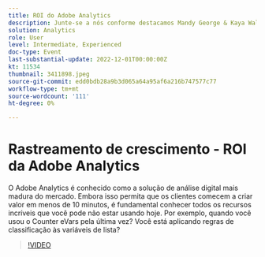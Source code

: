 ```yaml
---
title: ROI do Adobe Analytics
description: Junte-se a nós conforme destacamos Mandy George & Kaya Walton, dois clientes especialistas e usuários do Adobe Analytics. Cada um deles compartilhará sua melhor dica ou truque do Adobe Analytics. A sessão é seguida pela oportunidade de fazer perguntas ao vivo. Você não vai querer perder isso.
solution: Analytics
role: User
level: Intermediate, Experienced
doc-type: Event
last-substantial-update: 2022-12-01T00:00:00Z
kt: 11534
thumbnail: 3411898.jpeg
source-git-commit: edd0bdb28a9b3d065a64a95af6a216b747577c77
workflow-type: tm+mt
source-wordcount: '111'
ht-degree: 0%

---
```


# Rastreamento de crescimento - ROI da Adobe Analytics

O Adobe Analytics é conhecido como a solução de análise digital mais madura do mercado. Embora isso permita que os clientes comecem a criar valor em menos de 10 minutos, é fundamental conhecer todos os recursos incríveis que você pode não estar usando hoje. Por exemplo, quando você usou o Counter eVars pela última vez? Você está aplicando regras de classificação às variáveis de lista?

>[!VIDEO](https://video.tv.adobe.com/v/3411898/?quality=12&learn=on)
